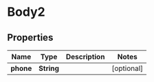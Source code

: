 
# Body2

## Properties
Name | Type | Description | Notes
------------ | ------------- | ------------- | -------------
**phone** | **String** |  |  [optional]




